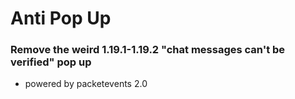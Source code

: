 # Anti Pop Up

### Remove the weird 1.19.1-1.19.2 "chat messages can't be verified" pop up

* powered by packetevents 2.0
